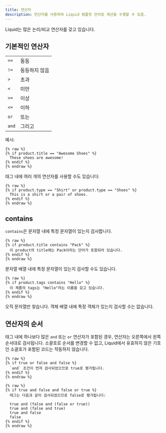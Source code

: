 ```yaml
---
title: 연산자
description: 연산자를 사용하여 Liquid 템플릿 언어로 계산을 수행할 수 있음.
---
```


Liquid는 많은 논리/비교 연산자를 갖고 있습니다.

## 기본적인 연산자

<table>
  <tbody>
    <tr>
      <td><code>==</code></td>
      <td>동등</td>
    </tr>
    <tr>
      <td><code>!=</code></td>
      <td>동등하지 않음</td>
    </tr>
    <tr>
      <td><code>&gt;</code></td>
      <td>초과</td>
    </tr>
    <tr>
      <td><code>&lt;</code></td>
      <td>미만</td>
    </tr>
    <tr>
      <td><code>&gt;=</code></td>
      <td>이상</td>
    </tr>
    <tr>
      <td><code>&lt;=</code></td>
      <td>이하</td>
    </tr>
    <tr>
      <td><code>or</code></td>
      <td>또는</td>
    </tr>
    <tr>
      <td><code>and</code></td>
      <td>그리고</td>
    </tr>
  </tbody>
</table>

예시:

```liquid
{% raw %}
{% if product.title == "Awesome Shoes" %}
  These shoes are awesome!
{% endif %}
{% endraw %}
```

태그 내에 여러 개의 연산자를 사용할 수도 있습니다:

```liquid
{% raw %}
{% if product.type == "Shirt" or product.type == "Shoes" %}
  This is a shirt or a pair of shoes.
{% endif %}
{% endraw %}
```

## contains

`contains`은 문자열 내에 특정 문자열이 있는지 검사합니다.

```liquid
{% raw %}
{% if product.title contains "Pack" %}
  이 product의 title에는 Pack이라는 단어가 포함되어 있습니다.
{% endif %}
{% endraw %}
```

문자열 배열 내에 특정 문자열이 있는지 검사할 수도 있습니다.

```liquid
{% raw %}
{% if product.tags contains "Hello" %}
  이 제품의 tags는 "Hello"라는 이름을 갖고 있습니다.
{% endif %}
{% endraw %}
```

오직 문자열만 찾습니다. 객체 배열 내에 특정 객체가 있는지 검사할 수는 없습니다.

## 연산자의 순서

태그 내에 하나보다 많은 `and` 또는 `or` 연산자가 포함된 경우, 연산자는 오른쪽에서 왼쪽 순서대로 검사됩니다. 소괄호로 순서를 변경할 수 없고, Liquid에서 유효하지 않은 기호인 소괄호가 포함된 코드는 작동하지 않습니다.

```liquid
{% raw %}
{% if true or false and false %}
  `and` 조건이 먼저 검사되었으므로 true로 평가됩니다.
{% endif %}
{% endraw %}
```

```liquid
{% raw %}
{% if true and false and false or true %}
  태그는 다음과 같이 검사되었으므로 false로 평가됩니다:

  true and (false and (false or true))
  true and (false and true)
  true and false
  false
{% endif %}
{% endraw %}
```
